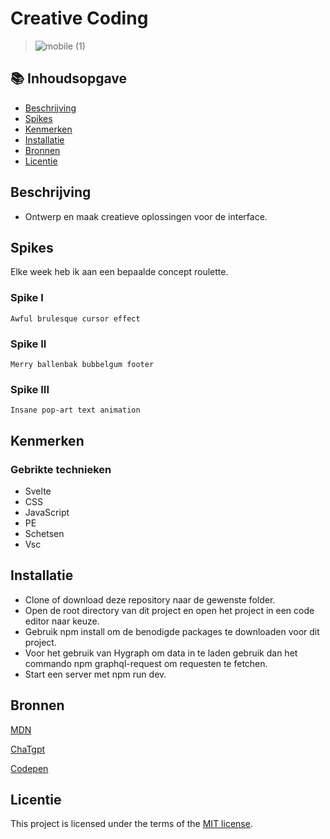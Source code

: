 # Creative Coding

> ![mobile (1)](https://github.com/iBadr49/back-to-static-creative-plantswap/assets/112857932/78de1ad6-895f-4a6b-81c9-608fd95076f7)

## 📚 Inhoudsopgave

  * [Beschrijving](#beschrijving)
  * [Spikes](#spikes)
  * [Kenmerken](#kenmerken)
  * [Installatie](#installatie)
  * [Bronnen](#bronnen)
  * [Licentie](#licentie)


## Beschrijving 

- Ontwerp en maak creatieve oplossingen voor de interface.
 
## Spikes

Elke week heb ik aan een bepaalde concept roulette.

### Spike I

``` Awful brulesque cursor effect ```

### Spike II

``` Merry ballenbak bubbelgum footer ```

### Spike III

``` Insane pop-art text animation ```

## Kenmerken
### Gebrikte technieken

- Svelte
- CSS
- JavaScript
- PE
- Schetsen
- Vsc

## Installatie

- Clone of download deze repository naar de gewenste folder.
- Open de root directory van dit project en open het project in een code editor naar keuze.
- Gebruik npm install om de benodigde packages te downloaden voor dit project.
- Voor het gebruik van Hygraph om data in te laden gebruik dan het commando npm graphql-request om requesten te fetchen.
- Start een server met npm run dev.

## Bronnen

[MDN](https://developer.mozilla.org/en-US/)

[ChaTgpt](https://chat.openai.com/)

[Codepen]()

## Licentie

This project is licensed under the terms of the [MIT license](./LICENSE).

